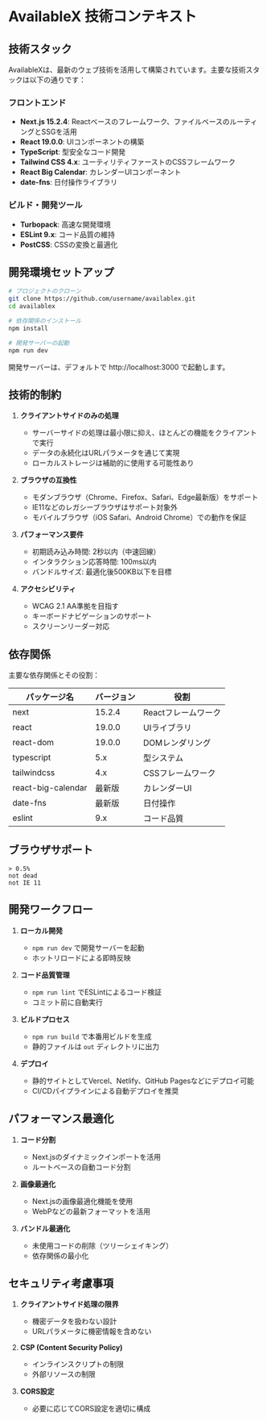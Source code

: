 # AvailableX 技術コンテキスト

## 技術スタック
AvailableXは、最新のウェブ技術を活用して構築されています。主要な技術スタックは以下の通りです：

### フロントエンド
- **Next.js 15.2.4**: Reactベースのフレームワーク、ファイルベースのルーティングとSSGを活用
- **React 19.0.0**: UIコンポーネントの構築
- **TypeScript**: 型安全なコード開発
- **Tailwind CSS 4.x**: ユーティリティファーストのCSSフレームワーク
- **React Big Calendar**: カレンダーUIコンポーネント
- **date-fns**: 日付操作ライブラリ

### ビルド・開発ツール
- **Turbopack**: 高速な開発環境
- **ESLint 9.x**: コード品質の維持
- **PostCSS**: CSSの変換と最適化

## 開発環境セットアップ
```bash
# プロジェクトのクローン
git clone https://github.com/username/availablex.git
cd availablex

# 依存関係のインストール
npm install

# 開発サーバーの起動
npm run dev
```

開発サーバーは、デフォルトで http://localhost:3000 で起動します。

## 技術的制約
1. **クライアントサイドのみの処理**
   - サーバーサイドの処理は最小限に抑え、ほとんどの機能をクライアントで実行
   - データの永続化はURLパラメータを通じて実現
   - ローカルストレージは補助的に使用する可能性あり

2. **ブラウザの互換性**
   - モダンブラウザ（Chrome、Firefox、Safari、Edge最新版）をサポート
   - IE11などのレガシーブラウザはサポート対象外
   - モバイルブラウザ（iOS Safari、Android Chrome）での動作を保証

3. **パフォーマンス要件**
   - 初期読み込み時間: 2秒以内（中速回線）
   - インタラクション応答時間: 100ms以内
   - バンドルサイズ: 最適化後500KB以下を目標

4. **アクセシビリティ**
   - WCAG 2.1 AA準拠を目指す
   - キーボードナビゲーションのサポート
   - スクリーンリーダー対応

## 依存関係
主要な依存関係とその役割：

| パッケージ名 | バージョン | 役割 |
|------------|----------|------|
| next | 15.2.4 | Reactフレームワーク |
| react | 19.0.0 | UIライブラリ |
| react-dom | 19.0.0 | DOMレンダリング |
| typescript | 5.x | 型システム |
| tailwindcss | 4.x | CSSフレームワーク |
| react-big-calendar | 最新版 | カレンダーUI |
| date-fns | 最新版 | 日付操作 |
| eslint | 9.x | コード品質 |

## ブラウザサポート
```
> 0.5%
not dead
not IE 11
```

## 開発ワークフロー
1. **ローカル開発**
   - `npm run dev` で開発サーバーを起動
   - ホットリロードによる即時反映

2. **コード品質管理**
   - `npm run lint` でESLintによるコード検証
   - コミット前に自動実行

3. **ビルドプロセス**
   - `npm run build` で本番用ビルドを生成
   - 静的ファイルは `out` ディレクトリに出力

4. **デプロイ**
   - 静的サイトとしてVercel、Netlify、GitHub Pagesなどにデプロイ可能
   - CI/CDパイプラインによる自動デプロイを推奨

## パフォーマンス最適化
1. **コード分割**
   - Next.jsのダイナミックインポートを活用
   - ルートベースの自動コード分割

2. **画像最適化**
   - Next.jsの画像最適化機能を使用
   - WebPなどの最新フォーマットを活用

3. **バンドル最適化**
   - 未使用コードの削除（ツリーシェイキング）
   - 依存関係の最小化

## セキュリティ考慮事項
1. **クライアントサイド処理の限界**
   - 機密データを扱わない設計
   - URLパラメータに機密情報を含めない

2. **CSP (Content Security Policy)**
   - インラインスクリプトの制限
   - 外部リソースの制限

3. **CORS設定**
   - 必要に応じてCORS設定を適切に構成

